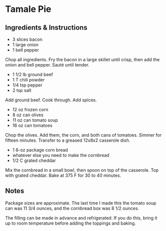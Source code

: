 # Tamale Pie

## Ingredients & Instructions

- 3 slices bacon
- 1 large onion
- 1 bell pepper

Chop all ingredients.  Fry the bacon in a large skillet until crisp,
then add the onion and bell pepper.  Sauté until tender.

- 1 1/2 lb ground beef
- 1 T chili powder
- 1/4 tsp pepper
- 2 tsp salt

Add ground beef.  Cook through.  Add spices.

- 12 oz frozen corn
-  8 oz can olives
- 11 oz can tomato soup
- 16 oz can tomatoes

Chop the olives.  Add them, the corn, and both cans of tomatoes.
Simmer for fifteen minutes.  Transfer to a greased 12x8x2 casserole
dish.

- 1 8-oz package corn bread
- whatever else you need to make the cornbread
- 1/2 C grated cheddar

Mix the cornbread in a small bowl, then spoon on top of the casserole.
Top with grated cheddar.  Bake at 375 F for 30 to 40 minutes.


## Notes

Package sizes are approximate.  The last time I made this the tomato
soup can was 11 3/4 ounces, and the cornbread box was 8 1/2 ounces.

The filling can be made in advance and refrigerated.  If you do this,
bring it up to room temperature before adding the toppings and baking.
